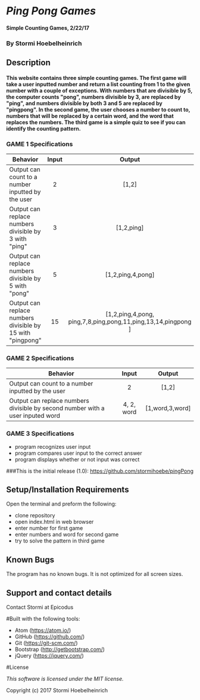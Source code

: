 # _Ping Pong Games_

#### Simple Counting Games, 2/22/17

### By Stormi Hoebelheinrich

## Description

#### This website contains three simple counting games. The first game will take a user inputted number and return a list counting from 1 to the given number with a couple of exceptions. With numbers that are divisible by 5, the computer counts "pong", numbers divisible by 3, are replaced by "ping", and numbers divisible by both 3 and 5 are replaced by "pingpong". In the second game, the user chooses a number to count to, numbers that will be replaced by a certain word, and the word that replaces the numbers. The third game is a simple quiz to see if you can identify the counting pattern.

### GAME 1 Specifications

| Behavior |   Input   |   Output   |
|----------|:---------:|:----------:|
| Output can count to a number inputted by the user | 2| [1,2] |
| Output can replace numbers divisible by 3 with "ping"| 3| [1,2,ping]|
| Output can replace numbers divisible by 5 with "pong"|5| [1,2,ping,4,pong] |
| Output can replace numbers divisible by 15 with "pingpong"| 15| [1,2,ping,4,pong, ping,7,8,ping,pong,11,ping,13,14,pingpong ] |


### GAME 2 Specifications

| Behavior |   Input   |   Output   |
|----------|:---------:|:----------:|
| Output can count to a number inputted by the user | 2| [1,2] |
| Output can replace numbers divisible by second number with a user inputed word| 4, 2, word| [1,word,3,word]|


### GAME 3 Specifications
* program recognizes user input
* program compares user input to the correct answer
* program displays whether or not input was correct

###This is the initial release (1.0):
https://github.com/stormihoebe/pingPong


## Setup/Installation Requirements
Open the terminal and preform the following:
* clone repository
* open index.html in web browser
* enter number for first game
* enter numbers and word for second game
* try to solve the pattern in third game

## Known Bugs

The program has no known bugs. It is not optimized for all screen sizes.

## Support and contact details

Contact Stormi at Epicodus

#Built with the following tools:

* Atom (https://atom.io/)
* GitHub (https://github.com/)
* Git (https://git-scm.com/)
* Bootstrap (http://getbootstrap.com/)
* jQuery (https://jquery.com/)

#License

*This software is licensed under the MIT license.*

Copyright (c) 2017 Stormi Hoebelheinrich
